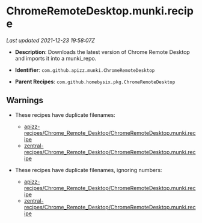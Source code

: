 # ChromeRemoteDesktop.munki.recipe

_Last updated 2021-12-23 19:58:07Z_

- **Description**: Downloads the latest version of Chrome Remote Desktop and imports it into a munki_repo.

- **Identifier**: `com.github.apizz.munki.ChromeRemoteDesktop`

- **Parent Recipes**: `com.github.homebysix.pkg.ChromeRemoteDesktop`

## Warnings

- These recipes have duplicate filenames:
    - [apizz-recipes/Chrome_Remote_Desktop/ChromeRemoteDesktop.munki.recipe](/autopkg-dupe-tracker/apizz-recipes/Chrome_Remote_Desktop/ChromeRemoteDesktop.munki.recipe)
    - [zentral-recipes/Chrome_Remote_Desktop/ChromeRemoteDesktop.munki.recipe](/autopkg-dupe-tracker/zentral-recipes/Chrome_Remote_Desktop/ChromeRemoteDesktop.munki.recipe)

- These recipes have duplicate filenames, ignoring numbers:
    - [apizz-recipes/Chrome_Remote_Desktop/ChromeRemoteDesktop.munki.recipe](/autopkg-dupe-tracker/apizz-recipes/Chrome_Remote_Desktop/ChromeRemoteDesktop.munki.recipe)
    - [zentral-recipes/Chrome_Remote_Desktop/ChromeRemoteDesktop.munki.recipe](/autopkg-dupe-tracker/zentral-recipes/Chrome_Remote_Desktop/ChromeRemoteDesktop.munki.recipe)